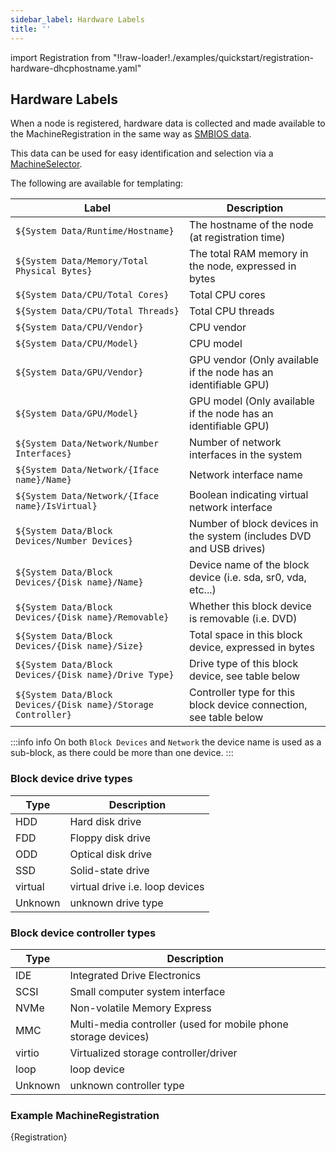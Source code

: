 ```yaml
---
sidebar_label: Hardware Labels
title: ''
---
```


<head>
  <link rel="canonical" href="https://elemental.docs.rancher.com/hardwarelabels"/>
</head>

import Registration from "!!raw-loader!./examples/quickstart/registration-hardware-dhcphostname.yaml"

## Hardware Labels

When a node is registered, hardware data is collected and made available to the MachineRegistration in the same way as [SMBIOS data](smbios.md).

This data can be used for easy identification and selection via a [MachineSelector](machineinventoryselectortemplate-reference.md).

The following are available for templating:

| Label                                                         | Description                                                           |
| ------------------------------------------------------------- | --------------------------------------------------------------------- |
| `${System Data/Runtime/Hostname}`                             | The hostname of the node (at registration time)                       |
| `${System Data/Memory/Total Physical Bytes}`                  | The total RAM memory in the node, expressed in bytes                  |
| `${System Data/CPU/Total Cores}`                              | Total CPU cores                                                       |
| `${System Data/CPU/Total Threads}`                            | Total CPU threads                                                     |
| `${System Data/CPU/Vendor}`                                   | CPU vendor                                                            |
| `${System Data/CPU/Model}`                                    | CPU model                                                             |
| `${System Data/GPU/Vendor}`                                   | GPU vendor (Only available if the node has an identifiable GPU)       |
| `${System Data/GPU/Model}`                                    | GPU model (Only available if the node has an identifiable GPU)        |
| `${System Data/Network/Number Interfaces}`                    | Number of network interfaces in the system                            |
| `${System Data/Network/{Iface name}/Name}`                    | Network interface name                                                |
| `${System Data/Network/{Iface name}/IsVirtual}`               | Boolean indicating virtual network interface                          |
| `${System Data/Block Devices/Number Devices}`                 | Number of block devices in the system (includes DVD and USB drives)   |
| `${System Data/Block Devices/{Disk name}/Name}`               | Device name of the block device (i.e. sda, sr0, vda, etc...)          |
| `${System Data/Block Devices/{Disk name}/Removable}`          | Whether this block device is removable (i.e. DVD)                     |
| `${System Data/Block Devices/{Disk name}/Size}`               | Total space in this block device, expressed in bytes                  |
| `${System Data/Block Devices/{Disk name}/Drive Type}`         | Drive type of this block device, see table below                      |
| `${System Data/Block Devices/{Disk name}/Storage Controller}` | Controller type for this block device connection, see table below     |

:::info info
On both `Block Devices` and `Network` the device name is used as a sub-block, as there could be more than one device.
:::

### Block device drive types

| Type    | Description                     |
|---------|---------------------------------|
| HDD     | Hard disk drive                 |
| FDD     | Floppy disk drive               |
| ODD     | Optical disk drive              |
| SSD     | Solid-state drive               |
| virtual | virtual drive i.e. loop devices |
| Unknown | unknown drive type              |

### Block device controller types

| Type    | Description                                                    |
|---------|----------------------------------------------------------------|
| IDE     | Integrated Drive Electronics                                   |
| SCSI    | Small computer system interface                                |
| NVMe    | Non-volatile Memory Express                                    |
| MMC     | Multi-media controller (used for mobile phone storage devices) |
| virtio  | Virtualized storage controller/driver                          |
| loop    | loop device                                                    |
| Unknown | unknown controller type                                        |

### Example MachineRegistration

<CodeBlock language="yaml" title="registration example with smbios labels" showLineNumbers>{Registration}</CodeBlock>
